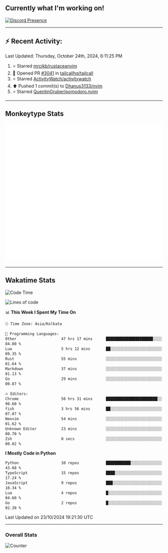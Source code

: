 ## Currently what I'm working on!
[![Discord Presence](https://lanyard.cnrad.dev/api/534981034400284712)](https://discord.com/users/534981034400284712)

---

## :zap: Recent Activity:
<!--RECENT_ACTIVITY:last_update-->
Last Updated: Thursday, October 24th, 2024, 6:11:25 PM
<!--RECENT_ACTIVITY:last_update_end-->
<!--RECENT_ACTIVITY:start-->
1. ⭐ Starred [mrcjkb/rustaceanvim](https://github.com/mrcjkb/rustaceanvim)<br>
2. 💪 Opened PR [#3041](https://github.com/tailcallhq/tailcall/pull/3041) in [tailcallhq/tailcall](https://github.com/tailcallhq/tailcall)<br>
3. ⭐ Starred [ActivityWatch/activitywatch](https://github.com/ActivityWatch/activitywatch)<br>
4. ⬆️ Pushed 1 commit(s) to [Dhanus3133/nvim](https://github.com/Dhanus3133/nvim)<br>
5. ⭐ Starred [QuentinGruber/pomodoro.nvim](https://github.com/QuentinGruber/pomodoro.nvim)<br>
<!--RECENT_ACTIVITY:end-->

---

## Monkeytype Stats
<a href="https://monkeytype.com/profile/dhanus">
  <img src="https://raw.githubusercontent.com/Dhanus3133/Dhanus3133/monkeytype/monkeytype-lb.svg" alt="Monkeytype Profile" />
</a>

---

## Wakatime Stats
<!--START_SECTION:waka-->
![Code Time](http://img.shields.io/badge/Code%20Time-2%2C296%20hrs%2043%20mins-blue)

![Lines of code](https://img.shields.io/badge/From%20Hello%20World%20I%27ve%20Written-6.1%20million%20lines%20of%20code-blue)

📊 **This Week I Spent My Time On** 

```text
🕑︎ Time Zone: Asia/Kolkata

💬 Programming Languages: 
Other                    47 hrs 17 mins      █████████████████████░░░░   84.80 % 
Lua                      5 hrs 12 mins       ██░░░░░░░░░░░░░░░░░░░░░░░   09.35 % 
Rust                     55 mins             ░░░░░░░░░░░░░░░░░░░░░░░░░   01.64 % 
Markdown                 37 mins             ░░░░░░░░░░░░░░░░░░░░░░░░░   01.13 % 
Go                       29 mins             ░░░░░░░░░░░░░░░░░░░░░░░░░   00.87 % 

🔥 Editors: 
Chrome                   50 hrs 31 mins      ███████████████████████░░   90.60 % 
fish                     3 hrs 56 mins       ██░░░░░░░░░░░░░░░░░░░░░░░   07.07 % 
Neovim                   54 mins             ░░░░░░░░░░░░░░░░░░░░░░░░░   01.62 % 
Unknown Editor           23 mins             ░░░░░░░░░░░░░░░░░░░░░░░░░   00.70 % 
Zsh                      0 secs              ░░░░░░░░░░░░░░░░░░░░░░░░░   00.02 % 
```

**I Mostly Code in Python** 

```text
Python                   38 repos            ███████████░░░░░░░░░░░░░░   43.68 % 
TypeScript               15 repos            ████░░░░░░░░░░░░░░░░░░░░░   17.24 % 
JavaScript               9 repos             ███░░░░░░░░░░░░░░░░░░░░░░   10.34 % 
Lua                      4 repos             █░░░░░░░░░░░░░░░░░░░░░░░░   04.60 % 
Go                       2 repos             █░░░░░░░░░░░░░░░░░░░░░░░░   02.30 % 
```




 Last Updated on 23/10/2024 19:21:30 UTC
<!--END_SECTION:waka-->
---

### Overall Stats

<img src="https://moe-counter.glitch.me/get/@Dhanus3133?theme=asoul" alt="Counter" />
